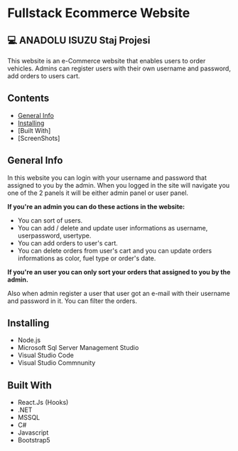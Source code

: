 # Fullstack Ecommerce Website

💻 ANADOLU ISUZU Staj Projesi 
---


This website is an e-Commerce website that enables users to order vehicles. Admins can register users with their own username and password, add orders to users cart.

## Contents
+ [General Info](https://github.com/caglaozbb/fullstack-ecommerce#general-info)
+ [Installing](https://github.com/caglaozbb/fullstack-ecommerce#installing)
+ [Built With]
+ [ScreenShots]

## General Info

In this website you can login with your username and password that assigned to you by the admin.
When you logged in the site will navigate you one of the 2 panels it will be either admin panel or user panel.

**If you're an admin you can do these actions in the website:**
+ You can sort of users. 
+  You can add / delete and update user informations as username, userpassword, usertype.
+ You can add orders to user's cart. 
+ You can delete orders from user's cart and you can update orders informations as color, fuel type or order's date.

**If you're an user you can only sort your orders that assigned to you by the admin.**

Also when admin register a user that user got an e-mail with their username and password in it.
You can filter the orders.

## Installing
+ Node.js
+ Microsoft Sql Server Management Studio
+ Visual Studio Code
+ Visual Studio Commnunity


## Built With

+ React.Js (Hooks)
+ .NET
+ MSSQL
+ C#
+ Javascript
+ Bootstrap5
